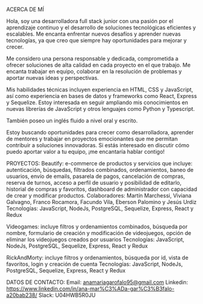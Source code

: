 ACERCA DE MÍ

Hola, soy una desarrolladora full stack junior con una pasión por el aprendizaje continuo y el desarrollo de soluciones tecnológicas eficientes y escalables. Me encanta enfrentar nuevos desafíos y aprender nuevas tecnologías, ya que creo que siempre hay oportunidades para mejorar y crecer.

Me considero una persona responsable y dedicada, comprometida a ofrecer soluciones de alta calidad en cada proyecto en el que trabajo. Me encanta trabajar en equipo, colaborar en la resolución de problemas y aportar nuevas ideas y perspectivas.

Mis habilidades técnicas incluyen experiencia en HTML, CSS y JavaScript, así como experiencia en bases de datos y frameworks como React, Express y Sequelize. Estoy interesada en seguir ampliando mis conocimientos en nuevas librerías de JavaScript y otros lenguajes como Python y Typescript.

También poseo un inglés fluido a nivel oral y escrito.

Estoy buscando oportunidades para crecer como desarrolladora, aprender de mentores y trabajar en proyectos emocionantes que me permitan contribuir a soluciones innovadoras. Si estás interesado en discutir cómo puedo aportar valor a tu equipo, ¡me encantaría hablar contigo!

PROYECTOS:
Beautify: e-commerce de productos y servicios que incluye: autenticación, búsquedas, filtrados combinados, ordenamientos, baneo de usuarios, envío de emails, pasarela de pagos, cancelación de compras, reserva de turnos, acceso a perfil de usuario y posibilidad de editarlo, historial de compras y favoritos, dashboard de administrador con capacidad de crear y modificar productos.
Colaboradores: Martín Marchessi, Viviana Galvagno, Franco Rocamora, Facundo Vila, Eberson Palomino y Jesús Urdiz
Tecnologías: JavaScript, NodeJs, PostgreSQL, Sequelize, Express, React y Redux

Videogames: incluye filtros y ordenamientos combinados, búsqueda por nombre, formulario de creación y modificación de videojuegos, opción de eliminar los videojuegos creados por usuarios
Tecnologías: JavaScript, NodeJs, PostgreSQL, Sequelize, Express, React y Redux

RickAndMorty: incluye filtros y ordenamientos, búsqueda por id, vista de favoritos, login y creación de cuenta
Tecnologías: JavaScript, NodeJs, PostgreSQL, Sequelize, Express, React y Redux

DATOS DE CONTACTO:
Email: anamariagarofalo95@gmail.com
Linkedin: https://www.linkedin.com/in/ana-mar%C3%ADa-gar%C3%B3falo-a20bab238/
Slack: U04HWB5R0JU
